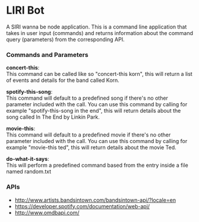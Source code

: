 # LIRI Bot
A SIRI wanna be node application. This is a command line application that takes in user input (commands) and returns information about the command query (parameters) from the corresponding API.

### Commands and Parameters
**concert-this**:\
This command can be called like so "concert-this korn", this will return a list of events and details for the band called Korn.

**spotify-this-song**:\
This command will default to a predefined song if there's no other parameter included with the call. You can use this command by calling for example "spotify-this-song in the end", this will return details about the song called In The End by Linkin Park.

**movie-this**:\
This command will default to a predefined movie if there's no other parameter included with the call. You can use this command by calling for example "movie-this ted", this will return details about the movie Ted.

**do-what-it-says**:\
This will perform a predefined command based from the entry inside a file named random.txt

### APIs
* http://www.artists.bandsintown.com/bandsintown-api/?locale=en
* https://developer.spotify.com/documentation/web-api/
* http://www.omdbapi.com/
